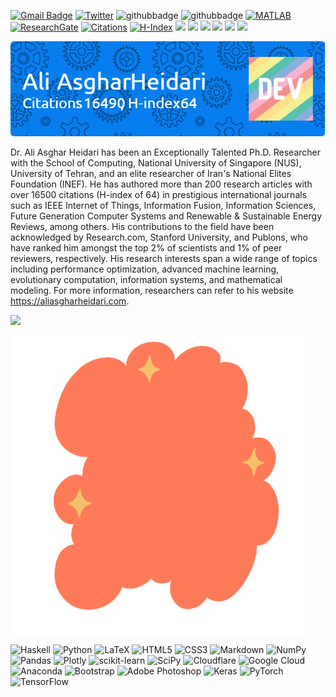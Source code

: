 


[![Gmail Badge](https://img.shields.io/badge/-Gmail-c14438?style=flat-square&logo=Gmail&logoColor=white&link=mailto:aliasghar68@gmail.com)](mailto:aliasghar68@gmail.com)
[![Twitter](https://img.shields.io/badge/Twitter-%231DA1F2.svg?logo=Twitter&logoColor=white)](https://twitter.com/https://twitter.com/a_asgharheidari) 
![githubbadge](https://img.shields.io/github/followers/aliasgharheidaricom?style=social)
![githubbadge](https://img.shields.io/github/stars/aliasgharheidaricom?style=social)
[![MATLAB](https://img.shields.io/badge/MATLAB-File%20Exchange-red?style=flat&logo=mathworks)]([https://www.mathworks.com/matlabcentral/profile/authors/12879262?s_tid=gn_comm](https://www.mathworks.com/matlabcentral/profile/authors/3996469))
[![ResearchGate](https://img.shields.io/badge/Research-Gate-sucess?style=flat&logo=researchgate)](https://www.researchgate.net/profile/Ali-Asghar-Heidari) 
[![Citations](https://img.shields.io/badge/Google%20Scholar-Citations-blue?style=flat&logo=Google%20Scholar)](https://scholar.google.com/citations?user=RhDaNTUAAAAJ)
[![H-Index](https://img.shields.io/badge/Google%20Scholar-H--Index-blue?style=flat&logo=Google%20Scholar)](https://scholar.google.com/citations?user=RhDaNTUAAAAJ)
<img src="https://img.shields.io/badge/Age-32-blue" />
<img src="https://img.shields.io/badge/Focus-Machine%20Learning-brightgreen" />
<img src="https://img.shields.io/badge/Focus-Optimization-brightgreen" />
<img src="https://img.shields.io/badge/Focus-Artificial Intelligence-brightgreen" />
![](https://img.shields.io/static/v1?label=Total+Profile+views&message=45865&color=brightgreen)
[![](https://visitcount.itsvg.in/api?id=aliasgharheidaricom&icon=0&color=1)](https://visitcount.itsvg.in)

![Header](./github-header-image.png)


Dr. Ali Asghar Heidari has been an Exceptionally Talented Ph.D. Researcher with the School of Computing, National University of Singapore (NUS), University of Tehran, and an elite researcher of Iran's National Elites Foundation (INEF). He has authored more than 200 research articles with over 16500 citations (H-index of 64) in prestigious international journals such as IEEE Internet of Things, Information Fusion, Information Sciences, Future Generation Computer Systems and Renewable & Sustainable Energy Reviews, among others. His contributions to the field have been acknowledged by Research.com, Stanford University, and Publons, who have ranked him amongst the top 2% of scientists and 1% of peer reviewers, respectively. His research interests span a wide range of topics including performance optimization, advanced machine learning, evolutionary computation, information systems, and mathematical modeling. For more information, researchers can refer to his website https://aliasgharheidari.com.



 
![](https://github-readme-streak-stats.herokuapp.com/?user=aliasgharheidaricom&theme=vue&hide_border=false)<br/>

<img align="center" src="https://github.com/aliasgharheidaricom/aliasgharheidaricom/blob/main/ccstf.gif" />


![Haskell](https://img.shields.io/badge/Haskell-5e5086?style=for-the-badge&logo=haskell&logoColor=white) ![Python](https://img.shields.io/badge/python-3670A0?style=for-the-badge&logo=python&logoColor=ffdd54) ![LaTeX](https://img.shields.io/badge/latex-%23008080.svg?style=for-the-badge&logo=latex&logoColor=white) ![HTML5](https://img.shields.io/badge/html5-%23E34F26.svg?style=for-the-badge&logo=html5&logoColor=white) ![CSS3](https://img.shields.io/badge/css3-%231572B6.svg?style=for-the-badge&logo=css3&logoColor=white) ![Markdown](https://img.shields.io/badge/markdown-%23000000.svg?style=for-the-badge&logo=markdown&logoColor=white) ![NumPy](https://img.shields.io/badge/numpy-%23013243.svg?style=for-the-badge&logo=numpy&logoColor=white) ![Pandas](https://img.shields.io/badge/pandas-%23150458.svg?style=for-the-badge&logo=pandas&logoColor=white) ![Plotly](https://img.shields.io/badge/Plotly-%233F4F75.svg?style=for-the-badge&logo=plotly&logoColor=white) ![scikit-learn](https://img.shields.io/badge/scikit--learn-%23F7931E.svg?style=for-the-badge&logo=scikit-learn&logoColor=white) ![SciPy](https://img.shields.io/badge/SciPy-%230C55A5.svg?style=for-the-badge&logo=scipy&logoColor=%white) ![Cloudflare](https://img.shields.io/badge/Cloudflare-F38020?style=for-the-badge&logo=Cloudflare&logoColor=white) ![Google Cloud](https://img.shields.io/badge/Google%20Cloud-%234285F4.svg?style=for-the-badge&logo=google-cloud&logoColor=white) ![Anaconda](https://img.shields.io/badge/Anaconda-%2344A833.svg?style=for-the-badge&logo=anaconda&logoColor=white) ![Bootstrap](https://img.shields.io/badge/bootstrap-%23563D7C.svg?style=for-the-badge&logo=bootstrap&logoColor=white) ![Adobe Photoshop](https://img.shields.io/badge/adobephotoshop-%2331A8FF.svg?style=for-the-badge&logo=adobephotoshop&logoColor=white) ![Keras](https://img.shields.io/badge/Keras-%23D00000.svg?style=for-the-badge&logo=Keras&logoColor=white) ![PyTorch](https://img.shields.io/badge/PyTorch-%23EE4C2C.svg?style=for-the-badge&logo=PyTorch&logoColor=white) ![TensorFlow](https://img.shields.io/badge/TensorFlow-%23FF6F00.svg?style=for-the-badge&logo=TensorFlow&logoColor=white)




